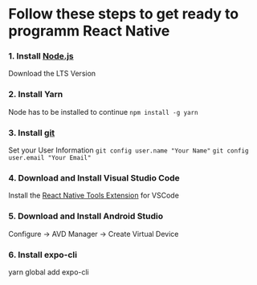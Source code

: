 # Follow these steps to get ready to programm React Native
### 1. Install [Node.js](https://nodejs.org/en/)
Download the LTS Version 
### 2. Install Yarn
Node has to be installed to continue
`npm install -g yarn`
### 3. Install [git](https://git-scm.com/downloads)
Set your User Information
`git config user.name "Your Name"`
`git config user.email "Your Email"`
### 4. Download and Install Visual Studio Code
Install the [React Native Tools Extension](https://marketplace.visualstudio.com/items?itemName=msjsdiag.vscode-react-native) for VSCode
### 5. Download and Install Android Studio
Configure -> AVD Manager -> Create Virtual Device
### 6. Install expo-cli
yarn global add expo-cli